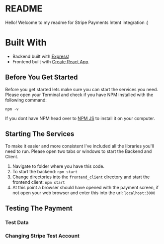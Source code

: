 # README
Hello! Welcome to my readme for Stripe Payments Intent integration :)

# Built With
* Backend built with [Express](http://expressjs.com))
* Frontend built with [Create React App](https://create-react-app.dev).

## Before You Get Started
Before you get started lets make sure you can start the services you need. Please open your Terminal and check if you have NPM installed with the following command:

```npm -v```

If you dont have NPM head over to [NPM JS](https://www.npmjs.com/get-npm) to install it on your computer.

## Starting The Services
To make it easier and more consistent I've included all the libraries you'll need to run. Please open two tabs or windows to start the Backend and Client.

1. Navigate to folder where you have this code.
2. To start the backend:
```npm start```
3. Change directories into the `frontend_client` directory and start the frontend client:
```npm start```
4. At this point a browser should have opened with the payment screen, if not open your web browser and enter this into the url:
```localhost:3000```


## Testing The Payment
### Test Data
### Changing Stripe Test Account